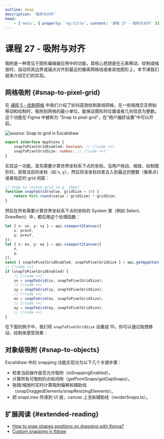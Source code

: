 ```yaml
---
outline: deep
description: '吸附与对齐'
head:
    - ['meta', { property: 'og:title', content: '课程 27 - 吸附与对齐' }]
---
```


<script setup>
import SnapToPixelGrid from '../../components/SnapToPixelGrid.vue'
</script>

# 课程 27 - 吸附与对齐

吸附是一种常见于图形编辑器应用中的功能，其核心思想是在元素移动、绘制或缩放时，自动将其边界或锚点对齐到最近的像素网格线或者其他图形上，本节课我们就来介绍它们的实现。

## 网格吸附 {#snap-to-pixel-grid}

在 [课程 5 - 绘制网格] 中我们介绍了如何高效绘制直线网格，在一些拖拽交互例如移动和绘制时，吸附到网格的最小单位，能保证图形的位置或者几何信息为整数。这个功能在 Figma 中被称为 “Snap to pixel grid”，在“用户偏好设置”中可以开启。

![source: [Snap to grid in Excalidraw] ](https://user-images.githubusercontent.com/490574/85198268-4ff5f300-b322-11ea-897e-602ef5936995.gif)

```ts
export interface AppState {
    snapToPixelGridEnabled: boolean; // [!code ++]
    snapToPixelGridSize: number; // [!code ++]
}
```

实现这一功能，首先需要计算世界坐标系下点的坐标。当用户拖动、缩放、绘制图形时，获取当前的坐标（如 x, y），然后将该坐标四舍五入到最近的整数（像素点）或者指定的 grid 间距：

```ts
// Snap to custom grid (e.g. 10px)
function snapToGrid(value, gridSize = 10) {
    return Math.round(value / gridSize) * gridSize;
}
```

然后在所有需要计算世界坐标系下点的坐标的 System 里（例如 Select、DrawRect）中，都应用这个处理函数：

```ts
let { x: sx, y: sy } = api.viewport2Canvas({
    x: prevX,
    y: prevY,
});
let { x: ex, y: ey } = api.viewport2Canvas({
    x,
    y,
});
const { snapToPixelGridEnabled, snapToPixelGridSize } = api.getAppState(); // [!code ++]
// [!code ++]
if (snapToPixelGridEnabled) {
    // [!code ++]
    sx = snapToGrid(sx, snapToPixelGridSize);
    // [!code ++]
    sy = snapToGrid(sy, snapToPixelGridSize);
    // [!code ++]
    ex = snapToGrid(ex, snapToPixelGridSize);
    // [!code ++]
    ey = snapToGrid(ey, snapToPixelGridSize);
    // [!code ++]
}
```

在下面的例子中，我们将 `snapToPixelGridSize` 设置成 10，你可以通过拖拽移动、绘制来感受效果：

<SnapToPixelGrid />

## 对象级吸附 {#snap-to-objects}

Excalidraw 中的 snapping 功能实现分为以下几个关键步骤：

-   检查当前操作是否允许吸附（isSnappingEnabled）。
-   计算所有可吸附的点和间隙（getPointSnaps/getGapSnaps）。
-   拖拽/缩放时实时计算吸附偏移和辅助线（snapDraggedElements/snapResizingElements）。
-   把 snapLines 传递到 UI 层，canvas 上渲染辅助线（renderSnaps.ts）。

## 扩展阅读 {#extended-reading}

-   [How to snap shapes positions on dragging with Konva?]
-   [Custom snapping in tldraw]

[课程 5 - 绘制网格]: /zh/guide/lesson-005
[Snap to grid in Excalidraw]: https://github.com/excalidraw/excalidraw/issues/521
[How to snap shapes positions on dragging with Konva?]: https://konvajs.org/docs/sandbox/Objects_Snapping.html
[Custom snapping in tldraw]: https://tldraw.dev/examples/bounds-snapping-shape
